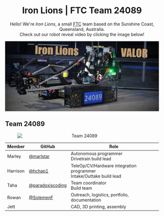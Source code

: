 <div align="center">
    <h1>Iron Lions | FTC Team 24089</h1>
</div>
<div align="center">
    Hello! We're <i>Iron Lions</i>, a small <a href="https://www.firstinspires.org/robotics/ftc">FTC</a> team based on the Sunshine Coast, Queensland, Australia.<br>Check out our robot reveal video by clicking the image below!
</div>

<p align="center">
  <a href="https://www.youtube.com/watch?v=x4z5jL-8w8A">
    <img src="https://raw.githubusercontent.com/IronLionsFTC/.github/refs/heads/main/Banner.png" width="720" style="display: block; margin: auto;">
  </a>
</p>



## Team 24089
<div align="center">
    <figure>
        <img src="https://github.com/user-attachments/assets/797dab97-da03-4211-b6e9-76dc2e0c50fa" alt="Team 24089" width="480" style="display: block; margin: auto;">
    </figure>
</div>


<div align="center">

| Member    | GitHub                                                 | Role                                                      |
|-----------|--------------------------------------------------------|-----------------------------------------------------------|
| Marley    | [@marlstar](https://github.com/marlstar)               | Autonomous programmer<br>Drivetrain build lead            |
| Harrison  | [@hchap1](https://github.com/hchap1)                   | TeleOp/CV/Hardware integration programmer<br>Intake/Outtake build lead |
| Taha      | [@paradoxiscoding](https://github.com/paradoxiscoding) | Team coordinator<br>Build team                            |
| Rowan     | [@SolemenF](https://github.com/solemenf)               | Outreach, logistics, portfolio, documentation             |
| Jett      |                                                        | CAD, 3D printing, assembly                                |

</div>
